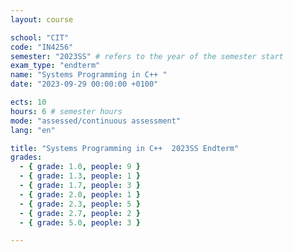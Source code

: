 ```yaml
---
layout: course

school: "CIT"
code: "IN4256"
semester: "2023SS" # refers to the year of the semester start
exam_type: "endterm"
name: "Systems Programming in C++ "
date: "2023-09-29 00:00:00 +0100"

ects: 10
hours: 6 # semester hours
mode: "assessed/continuous assessment"
lang: "en"

title: "Systems Programming in C++  2023SS Endterm"
grades:
  - { grade: 1.0, people: 9 }
  - { grade: 1.3, people: 1 }
  - { grade: 1.7, people: 3 }
  - { grade: 2.0, people: 1 }
  - { grade: 2.3, people: 5 }
  - { grade: 2.7, people: 2 }
  - { grade: 5.0, people: 3 }

---
```



